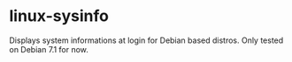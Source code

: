 linux-sysinfo
=============

Displays system informations at login for Debian based distros. Only tested on Debian 7.1 for now.
